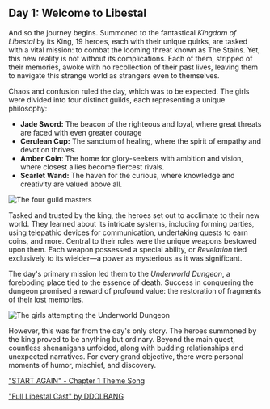 ## Day 1: Welcome to Libestal

And so the journey begins. Summoned to the fantastical *Kingdom of Libestal* by its King, 19 heroes, each with their unique quirks, are tasked with a vital mission: to combat the looming threat known as The Stains. Yet, this new reality is not without its complications. Each of them, stripped of their memories, awoke with no recollection of their past lives, leaving them to navigate this strange world as strangers even to themselves.

Chaos and confusion ruled the day, which was to be expected. The girls were divided into four distinct guilds, each representing a unique philosophy:

* **Jade Sword:** The beacon of the righteous and loyal, where great threats are faced with even greater courage
* **Cerulean Cup:** The sanctum of healing, where the spirit of empathy and devotion thrives.
* **Amber Coin**: The home for glory-seekers with ambition and vision, where closest allies become fiercest rivals.
* **Scarlet Wand:** The haven for the curious, where knowledge and creativity are valued above all.

![The four guild masters](images-opt/guildmasters.webp)

Tasked and trusted by the king, the heroes set out to acclimate to their new world. They learned about its intricate systems, including forming parties, using telepathic devices for communication, undertaking quests to earn coins, and more. Central to their roles were the unique weapons bestowed upon them. Each weapon possessed a special ability, or *Revelation* tied exclusively to its wielder—a power as mysterious as it was significant.

The day's primary mission led them to the *Underworld Dungeon*, a foreboding place tied to the essence of death. Success in conquering the dungeon promised a reward of profound value: the restoration of fragments of their lost memories.

![The girls attempting the Underworld Dungeon](images-opt/underworld-dungeon.webp)

However, this was far from the day's only story. The heroes summoned by the king proved to be anything but ordinary. Beyond the main quest, countless shenanigans unfolded, along with budding relationships and unexpected narratives. For every grand objective, there were personal moments of humor, mischief, and discovery.

["START AGAIN" - Chapter 1 Theme Song](https://www.youtube.com/watch?v=r-kkCrVZUzc\&ab_channel=hololiveEnglish)

["Full Libestal Cast" by DDOLBANG](https://x.com/DDOLBANG11/status/1902413203335999859)

